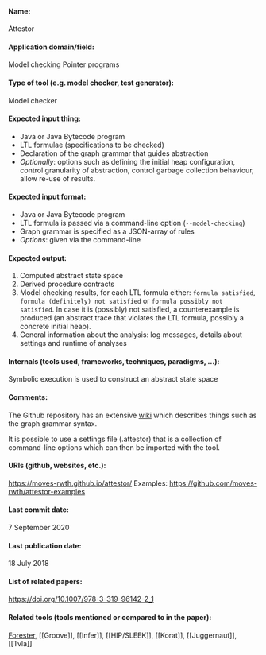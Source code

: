 #### Name:
Attestor

#### Application domain/field:
Model checking
Pointer programs

#### Type of tool (e.g. model checker, test generator):
Model checker

#### Expected input thing:
- Java or Java Bytecode program
- LTL formulae (specifications to be checked)
- Declaration of the graph grammar that guides abstraction
- *Optionally*: options such as defining the initial heap configuration, control granularity of abstraction, control garbage collection behaviour, allow re-use of results.

#### Expected input format:
- Java or Java Bytecode program
- LTL formula is passed via a command-line option (`--model-checking`)
- Graph grammar is specified as a JSON-array of rules
- *Options*: given via the command-line

#### Expected output:
1. Computed abstract state space
2. Derived procedure contracts
3. Model checking results, for each LTL formula either: `formula satisfied`, `formula (definitely) not satisfied` or `formula possibly not satisfied`. In case it is (possibly) not satisfied, a counterexample is produced (an abstract trace that violates the LTL formula, possibly a concrete initial heap).
4. General information about the analysis: log messages, details about settings and runtime of analyses

#### Internals (tools used, frameworks, techniques, paradigms, ...):
Symbolic execution is used to construct an abstract state space

#### Comments:
The Github repository has an extensive [wiki](https://github.com/moves-rwth/attestor/wiki) which describes things such as the graph grammar syntax.

It is possible to use a settings file (.attestor) that is a collection of command-line options which can then be imported with the tool.

#### URIs (github, websites, etc.):
https://moves-rwth.github.io/attestor/
Examples: https://github.com/moves-rwth/attestor-examples

#### Last commit date:
7 September 2020

#### Last publication date:
18 July 2018

#### List of related papers:
https://doi.org/10.1007/978-3-319-96142-2_1

#### Related tools (tools mentioned or compared to in the paper):
[Forester](../Forester.md), [[Groove]], [[Infer]], [[HIP/SLEEK]], [[Korat]], [[Juggernaut]], [[Tvla]]